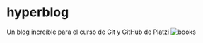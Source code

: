 # hyperblog
Un blog increíble para el curso de Git y GitHub de Platzi
![books](https://user-images.githubusercontent.com/51065139/59141014-56aa0600-896b-11e9-847e-e733953fafdb.jpg)

